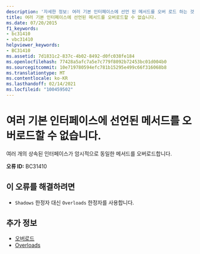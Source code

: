 ```yaml
---
description: '자세한 정보: 여러 기본 인터페이스에 선언 된 메서드를 오버 로드 하는 것이 잘못 되었습니다.'
title: 여러 기본 인터페이스에 선언된 메서드를 오버로드할 수 없습니다.
ms.date: 07/20/2015
f1_keywords:
- bc31410
- vbc31410
helpviewer_keywords:
- BC31410
ms.assetid: 7d1831c2-837c-4b02-8492-d0fc038fe184
ms.openlocfilehash: 77428a5afc7a5e7c779f8092b72453bc01d004b0
ms.sourcegitcommit: 10e719780594efc781b15295e499c66f316068b8
ms.translationtype: MT
ms.contentlocale: ko-KR
ms.lasthandoff: 02/14/2021
ms.locfileid: "100459502"
---
```

# <a name="overloading-methods-declared-in-multiple-base-interfaces-is-not-valid"></a>여러 기본 인터페이스에 선언된 메서드를 오버로드할 수 없습니다.

여러 개의 상속된 인터페이스가 암시적으로 동일한 메서드를 오버로드합니다.  
  
 **오류 ID:** BC31410  
  
## <a name="to-correct-this-error"></a>이 오류를 해결하려면  
  
- `Shadows` 한정자 대신 `Overloads` 한정자를 사용합니다.  
  
## <a name="see-also"></a>추가 정보

- [오버로드](../language-reference/modifiers/overloads.md)
- [Overloads](../language-reference/modifiers/shadows.md)
